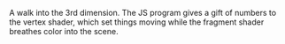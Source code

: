 A walk into the 3rd dimension. The JS program gives a gift of numbers to the vertex shader, which set things moving while the fragment shader breathes color into the scene.

